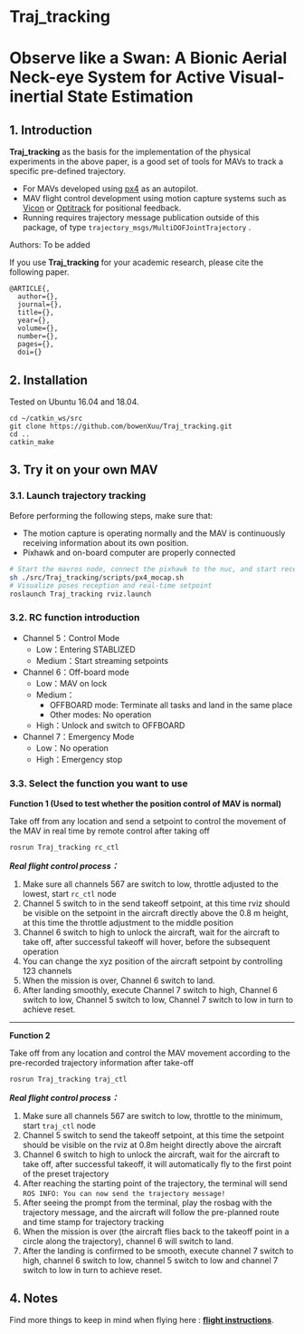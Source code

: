 # Traj_tracking

# Observe like a Swan: A Bionic Aerial Neck-eye System for Active Visual-inertial State Estimation

## 1. Introduction
**Traj_tracking** as the basis for the implementation of the physical experiments in the above paper, is a good set of tools for MAVs to track a specific pre-defined trajectory.
- For MAVs developed using [px4](https://docs.px4.io/main/en/) as an autopilot.
- MAV flight control development using motion capture systems such as [Vicon](https://www.vicon.com/software/tracker/) or [Optitrack](https://optitrack.com/software/motive/) for positional feedback.
- Running requires trajectory message publication outside of this package, of type `trajectory_msgs/MultiDOFJointTrajectory`
.

Authors: To be added

If you use **Traj_tracking** for your academic research, please cite the following paper.
```
@ARTICLE{,  
  author={},  
  journal={},  
  title={},   
  year={},  
  volume={},  
  number={},  
  pages={},  
  doi={}
```



## 2. Installation
Tested on Ubuntu 16.04 and 18.04.

```
cd ~/catkin_ws/src
git clone https://github.com/bowenXuu/Traj_tracking.git
cd ..
catkin_make
```

## 3. Try it on your own MAV

### 3.1. Launch trajectory tracking
Before performing the following steps, make sure that:
- The motion capture is operating normally and the MAV is continuously receiving information about its own position.
- Pixhawk and on-board computer are properly connected
```bash
# Start the mavros node, connect the pixhawk to the nuc, and start receiving motion capture poses.
sh ./src/Traj_tracking/scripts/px4_mocap.sh
# Visualize poses reception and real-time setpoint
roslaunch Traj_tracking rviz.launch
```

### 3.2. RC function introduction

- Channel 5：Control Mode
  - Low：Entering STABLIZED
  - Medium：Start streaming setpoints
- Channel 6：Off-board mode
  - Low：MAV on lock
  - Medium：
    - OFFBOARD mode: Terminate all tasks and land in the same place
    - Other modes: No operation
  - High：Unlock and switch to OFFBOARD
- Channel 7：Emergency Mode
  - Low：No operation
  - High：Emergency stop

### 3.3. Select the function you want to use
**Function 1 (Used to test whether the position control of MAV is normal)**

Take off from any location and send a setpoint to control the movement of the MAV in real time by remote control after taking off
```bash
rosrun Traj_tracking rc_ctl
```
***Real flight control process：***
1. Make sure all channels 567 are switch to low, throttle adjusted to the lowest, start `rc_ctl` node
2. Channel 5 switch to in the send takeoff setpoint, at this time rviz should be visible on the setpoint in the aircraft directly above the 0.8 m height, at this time the throttle adjustment to the middle position
3. Channel 6 switch to high to unlock the aircraft, wait for the aircraft to take off, after successful takeoff will hover, before the subsequent operation
4. You can change the xyz position of the aircraft setpoint by controlling 123 channels
5. When the mission is over, Channel 6 switch to land.
6. After landing smoothly, execute Channel 7 switch to high, Channel 6 switch to low, Channel 5 switch to low, Channel 7 switch to low in turn to achieve reset.
---
**Function 2**

Take off from any location and control the MAV movement according to the pre-recorded trajectory information after take-off
```bash
rosrun Traj_tracking traj_ctl
```
***Real flight control process：***
1. Make sure all channels 567 are switch to low, throttle to the minimum, start `traj_ctl` node
2. Channel 5 switch to send the takeoff setpoint, at this time the setpoint should be visible on the rviz at 0.8m height directly above the aircraft
3. Channel 6 switch to high to unlock the aircraft, wait for the aircraft to take off, after successful takeoff, it will automatically fly to the first point of the preset trajectory
4. After reaching the starting point of the trajectory, the terminal will send `ROS INFO: You can now send the trajectory message!`
5. After seeing the prompt from the terminal, play the rosbag with the trajectory message, and the aircraft will follow the pre-planned route and time stamp for trajectory tracking
6. When the mission is over (the aircraft flies back to the takeoff point in a circle along the trajectory), channel 6 will switch to land.
7. After the landing is confirmed to be smooth, execute channel 7 switch to high, channel 6 switch to low, channel 5 switch to low and channel 7 switch to low in turn to achieve reset.

## 4. Notes
Find more things to keep in mind when flying here : **[flight instructions](./doc/NOTE.md)**.
